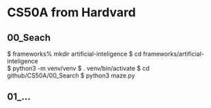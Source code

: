 # CS50A from Hardvard

## 00_Seach
$ frameworks% mkdir artificial-inteligence
$ cd frameworks/artificial-inteligence  
$ python3 -m venv/venv
$ . venv/bin/activate
$ cd github/CS50A/00_Search
$ python3 maze.py


## 01_...
